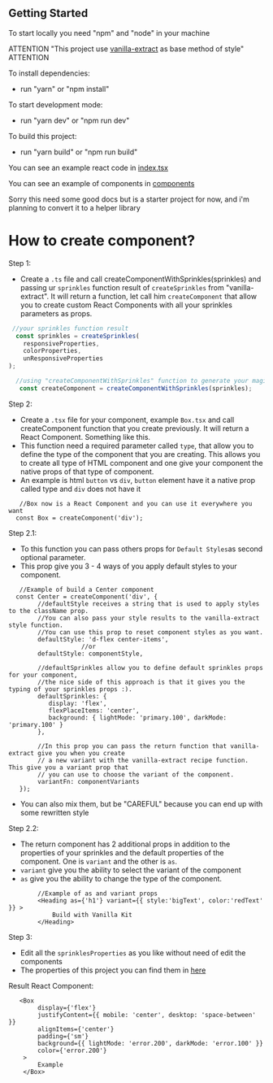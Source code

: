 ## Getting Started

To start locally you need "npm" and "node" in your machine

ATTENTION "This project use [vanilla-extract](https://vanilla-extract.style/) as base method of style" ATTENTION

To install dependencies:
- run "yarn" or "npm install"

To start development mode:
- run "yarn dev" or "npm run dev" 

To build this project:
- run "yarn build" or "npm run build"

You can see an example react code in [index.tsx](https://oscar-vanilla-kit.vercel.app/src/pages/index.tsx)

You can see an example of components in [components](https://oscar-vanilla-kit.vercel.app/src/components)

Sorry this need some good docs but is a starter project for now,
and i'm planning to convert it to a helper library


# How to create component?

Step 1:
- Create a `.ts` file and call createComponentWithSprinkles(sprinkles) and
 passing ur `sprinkles` function result of `createSprinkles` from "vanilla-extract".
 It will return a function, let call him  `createComponent` that allow you to
 create custom React Components with all your sprinkles parameters as props.

```ts
 //your sprinkles function result
  const sprinkles = createSprinkles(
    responsiveProperties,
    colorProperties,
    unResponsiveProperties
);
```

```ts
  //using "createComponentWithSprinkles" function to generate your magic function
   const createComponent = createComponentWithSprinkles(sprinkles);
```

Step 2:
- Create a `.tsx` file for your component, example `Box.tsx` and call createComponent 
 function that you create previously. It will return a React Component. Something like this.
- This function need a required parameter called `type`, that allow you to define the type 
 of the component that you are creating. This allows you to create all type of HTML component
 and one give your component the native props of that type of component.
- An example is html `button` vs `div`, `button` element have it a native prop called type 
 and `div` does not have it
```tsx
   //Box now is a React Component and you can use it everywhere you want
  const Box = createComponent('div');
```

Step 2.1:
- To this function you can pass others props for `Default Styles`as second optional parameter. 
- This prop give you 3 - 4 ways of  you apply default styles to your component.

```tsx
   //Example of build a Center component
  const Center = createComponent('div', {
        //defaultStyle receives a string that is used to apply styles to the className prop.
        //You can also pass your style results to the vanilla-extract style function.
        //You can use this prop to reset component styles as you want.
        defaultStyle: 'd-flex center-items',
                    //or
        defaultStyle: componentStyle,
   
        //defaultSprinkles allow you to define default sprinkles props for your component,
        //the nice side of this approach is that it gives you the typing of your sprinkles props :).
        defaultSprinkles: {
           display: 'flex',
           flexPlaceItems: 'center',
           background: { lightMode: 'primary.100', darkMode: 'primary.100' }
        },
   
        //In this prop you can pass the return function that vanilla-extract give you when you create
        // a new variant with the vanilla-extract recipe function. This give you a variant prop that
        // you can use to choose the variant of the component.
        variantFn: componentVariants
   });
```
- You can also mix them, but be "CAREFUL" because you can end up with some rewritten style

Step 2.2:
- The return component has 2 additional props in addition to the properties of your sprinkles 
  and the default properties of the component. One is `variant` and the other is `as`.
- `variant` give you the ability to select the variant of the component
- `as` give you the ability to change the type of the component. 

```tsx
        //Example of as and variant props
        <Heading as={'h1'} variant={{ style:'bigText', color:'redText' }} >
            Build with Vanilla Kit
        </Heading>
```

Step 3:
- Edit all the `sprinklesProperties` as you like without need of edit the components
- The properties of this project you can find them in [here](https://github.com/oscarprogrammer1996/vanilla-kit/tree/main/src/theme/sprinkles/properties)

Result React Component: 
```tsx
   <Box
        display={'flex'}
        justifyContent={{ mobile: 'center', desktop: 'space-between' }}
        alignItems={'center'}
        padding={'sm'}
        background={{ lightMode: 'error.200', darkMode: 'error.100' }}
        color={'error.200'}
    >
        Example
    </Box>      
```       




